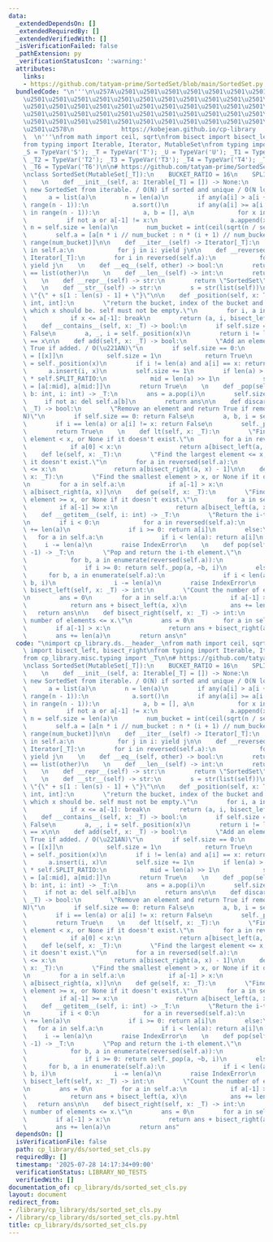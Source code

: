 ```yaml
---
data:
  _extendedDependsOn: []
  _extendedRequiredBy: []
  _extendedVerifiedWith: []
  _isVerificationFailed: false
  _pathExtension: py
  _verificationStatusIcon: ':warning:'
  attributes:
    links:
    - https://github.com/tatyam-prime/SortedSet/blob/main/SortedSet.py
  bundledCode: "\n'''\n\u257A\u2501\u2501\u2501\u2501\u2501\u2501\u2501\u2501\u2501\
    \u2501\u2501\u2501\u2501\u2501\u2501\u2501\u2501\u2501\u2501\u2501\u2501\u2501\
    \u2501\u2501\u2501\u2501\u2501\u2501\u2501\u2501\u2501\u2501\u2501\u2501\u2501\
    \u2501\u2501\u2501\u2501\u2501\u2501\u2501\u2501\u2501\u2501\u2501\u2501\u2501\
    \u2501\u2501\u2501\u2501\u2501\u2501\u2501\u2501\u2501\u2501\u2501\u2501\u2501\
    \u2501\u2578\n             https://kobejean.github.io/cp-library             \
    \  \n'''\nfrom math import ceil, sqrt\nfrom bisect import bisect_left, bisect_right\n\
    from typing import Iterable, Iterator, MutableSet\nfrom typing import TypeVar\n\
    _S = TypeVar('S'); _T = TypeVar('T'); _U = TypeVar('U'); _T1 = TypeVar('T1');\
    \ _T2 = TypeVar('T2'); _T3 = TypeVar('T3'); _T4 = TypeVar('T4'); _T5 = TypeVar('T5');\
    \ _T6 = TypeVar('T6')\n\n# https://github.com/tatyam-prime/SortedSet/blob/main/SortedSet.py\n\
    \nclass SortedSet(MutableSet[_T]):\n    BUCKET_RATIO = 16\n    SPLIT_RATIO = 24\n\
    \    \n    def __init__(self, a: Iterable[_T] = []) -> None:\n        \"Make a\
    \ new SortedSet from iterable. / O(N) if sorted and unique / O(N log N)\"\n  \
    \      a = list(a)\n        n = len(a)\n        if any(a[i] > a[i + 1] for i in\
    \ range(n - 1)):\n            a.sort()\n        if any(a[i] >= a[i + 1] for i\
    \ in range(n - 1)):\n            a, b = [], a\n            for x in b:\n     \
    \           if not a or a[-1] != x:\n                    a.append(x)\n       \
    \ n = self.size = len(a)\n        num_bucket = int(ceil(sqrt(n / self.BUCKET_RATIO)))\n\
    \        self.a = [a[n * i // num_bucket : n * (i + 1) // num_bucket] for i in\
    \ range(num_bucket)]\n\n    def __iter__(self) -> Iterator[_T]:\n        for i\
    \ in self.a:\n            for j in i: yield j\n\n    def __reversed__(self) ->\
    \ Iterator[_T]:\n        for i in reversed(self.a):\n            for j in reversed(i):\
    \ yield j\n    \n    def __eq__(self, other) -> bool:\n        return list(self)\
    \ == list(other)\n    \n    def __len__(self) -> int:\n        return self.size\n\
    \    \n    def __repr__(self) -> str:\n        return \"SortedSet\" + str(self.a)\n\
    \    \n    def __str__(self) -> str:\n        s = str(list(self))\n        return\
    \ \"{\" + s[1 : len(s) - 1] + \"}\"\n\n    def _position(self, x: T) -> tuple[list[_T],\
    \ int, int]:\n        \"return the bucket, index of the bucket and position in\
    \ which x should be. self must not be empty.\"\n        for i, a in enumerate(self.a):\n\
    \            if x <= a[-1]: break\n        return (a, i, bisect_left(a, x))\n\n\
    \    def __contains__(self, x: _T) -> bool:\n        if self.size == 0: return\
    \ False\n        a, _, i = self._position(x)\n        return i != len(a) and a[i]\
    \ == x\n\n    def add(self, x: _T) -> bool:\n        \"Add an element and return\
    \ True if added. / O(\u221AN)\"\n        if self.size == 0:\n            self.a\
    \ = [[x]]\n            self.size = 1\n            return True\n        a, b, i\
    \ = self._position(x)\n        if i != len(a) and a[i] == x: return False\n  \
    \      a.insert(i, x)\n        self.size += 1\n        if len(a) > len(self.a)\
    \ * self.SPLIT_RATIO:\n            mid = len(a) >> 1\n            self.a[b:b+1]\
    \ = [a[:mid], a[mid:]]\n        return True\n    \n    def _pop(self, a: list[_T],\
    \ b: int, i: int) -> _T:\n        ans = a.pop(i)\n        self.size -= 1\n   \
    \     if not a: del self.a[b]\n        return ans\n\n    def discard(self, x:\
    \ _T) -> bool:\n        \"Remove an element and return True if removed. / O(\u221A\
    N)\"\n        if self.size == 0: return False\n        a, b, i = self._position(x)\n\
    \        if i == len(a) or a[i] != x: return False\n        self._pop(a, b, i)\n\
    \        return True\n    \n    def lt(self, x: _T):\n        \"Find the largest\
    \ element < x, or None if it doesn't exist.\"\n        for a in reversed(self.a):\n\
    \            if a[0] < x:\n                return a[bisect_left(a, x) - 1]\n\n\
    \    def le(self, x: _T):\n        \"Find the largest element <= x, or None if\
    \ it doesn't exist.\"\n        for a in reversed(self.a):\n            if a[0]\
    \ <= x:\n                return a[bisect_right(a, x) - 1]\n\n    def gt(self,\
    \ x: _T):\n        \"Find the smallest element > x, or None if it doesn't exist.\"\
    \n        for a in self.a:\n            if a[-1] > x:\n                return\
    \ a[bisect_right(a, x)]\n\n    def ge(self, x: _T):\n        \"Find the smallest\
    \ element >= x, or None if it doesn't exist.\"\n        for a in self.a:\n   \
    \         if a[-1] >= x:\n                return a[bisect_left(a, x)]\n    \n\
    \    def __getitem__(self, i: int) -> _T:\n        \"Return the i-th element.\"\
    \n        if i < 0:\n            for a in reversed(self.a):\n                i\
    \ += len(a)\n                if i >= 0: return a[i]\n        else:\n         \
    \   for a in self.a:\n                if i < len(a): return a[i]\n           \
    \     i -= len(a)\n        raise IndexError\n    \n    def pop(self, i: int =\
    \ -1) -> _T:\n        \"Pop and return the i-th element.\"\n        if i < 0:\n\
    \            for b, a in enumerate(reversed(self.a)):\n                i += len(a)\n\
    \                if i >= 0: return self._pop(a, ~b, i)\n        else:\n      \
    \      for b, a in enumerate(self.a):\n                if i < len(a): return self._pop(a,\
    \ b, i)\n                i -= len(a)\n        raise IndexError\n    \n    def\
    \ bisect_left(self, x: _T) -> int:\n        \"Count the number of elements < x.\"\
    \n        ans = 0\n        for a in self.a:\n            if a[-1] >= x:\n    \
    \            return ans + bisect_left(a, x)\n            ans += len(a)\n     \
    \   return ans\n\n    def bisect_right(self, x: _T) -> int:\n        \"Count the\
    \ number of elements <= x.\"\n        ans = 0\n        for a in self.a:\n    \
    \        if a[-1] > x:\n                return ans + bisect_right(a, x)\n    \
    \        ans += len(a)\n        return ans\n"
  code: "\nimport cp_library.ds.__header__\nfrom math import ceil, sqrt\nfrom bisect\
    \ import bisect_left, bisect_right\nfrom typing import Iterable, Iterator, MutableSet\n\
    from cp_library.misc.typing import _T\n\n# https://github.com/tatyam-prime/SortedSet/blob/main/SortedSet.py\n\
    \nclass SortedSet(MutableSet[_T]):\n    BUCKET_RATIO = 16\n    SPLIT_RATIO = 24\n\
    \    \n    def __init__(self, a: Iterable[_T] = []) -> None:\n        \"Make a\
    \ new SortedSet from iterable. / O(N) if sorted and unique / O(N log N)\"\n  \
    \      a = list(a)\n        n = len(a)\n        if any(a[i] > a[i + 1] for i in\
    \ range(n - 1)):\n            a.sort()\n        if any(a[i] >= a[i + 1] for i\
    \ in range(n - 1)):\n            a, b = [], a\n            for x in b:\n     \
    \           if not a or a[-1] != x:\n                    a.append(x)\n       \
    \ n = self.size = len(a)\n        num_bucket = int(ceil(sqrt(n / self.BUCKET_RATIO)))\n\
    \        self.a = [a[n * i // num_bucket : n * (i + 1) // num_bucket] for i in\
    \ range(num_bucket)]\n\n    def __iter__(self) -> Iterator[_T]:\n        for i\
    \ in self.a:\n            for j in i: yield j\n\n    def __reversed__(self) ->\
    \ Iterator[_T]:\n        for i in reversed(self.a):\n            for j in reversed(i):\
    \ yield j\n    \n    def __eq__(self, other) -> bool:\n        return list(self)\
    \ == list(other)\n    \n    def __len__(self) -> int:\n        return self.size\n\
    \    \n    def __repr__(self) -> str:\n        return \"SortedSet\" + str(self.a)\n\
    \    \n    def __str__(self) -> str:\n        s = str(list(self))\n        return\
    \ \"{\" + s[1 : len(s) - 1] + \"}\"\n\n    def _position(self, x: T) -> tuple[list[_T],\
    \ int, int]:\n        \"return the bucket, index of the bucket and position in\
    \ which x should be. self must not be empty.\"\n        for i, a in enumerate(self.a):\n\
    \            if x <= a[-1]: break\n        return (a, i, bisect_left(a, x))\n\n\
    \    def __contains__(self, x: _T) -> bool:\n        if self.size == 0: return\
    \ False\n        a, _, i = self._position(x)\n        return i != len(a) and a[i]\
    \ == x\n\n    def add(self, x: _T) -> bool:\n        \"Add an element and return\
    \ True if added. / O(\u221AN)\"\n        if self.size == 0:\n            self.a\
    \ = [[x]]\n            self.size = 1\n            return True\n        a, b, i\
    \ = self._position(x)\n        if i != len(a) and a[i] == x: return False\n  \
    \      a.insert(i, x)\n        self.size += 1\n        if len(a) > len(self.a)\
    \ * self.SPLIT_RATIO:\n            mid = len(a) >> 1\n            self.a[b:b+1]\
    \ = [a[:mid], a[mid:]]\n        return True\n    \n    def _pop(self, a: list[_T],\
    \ b: int, i: int) -> _T:\n        ans = a.pop(i)\n        self.size -= 1\n   \
    \     if not a: del self.a[b]\n        return ans\n\n    def discard(self, x:\
    \ _T) -> bool:\n        \"Remove an element and return True if removed. / O(\u221A\
    N)\"\n        if self.size == 0: return False\n        a, b, i = self._position(x)\n\
    \        if i == len(a) or a[i] != x: return False\n        self._pop(a, b, i)\n\
    \        return True\n    \n    def lt(self, x: _T):\n        \"Find the largest\
    \ element < x, or None if it doesn't exist.\"\n        for a in reversed(self.a):\n\
    \            if a[0] < x:\n                return a[bisect_left(a, x) - 1]\n\n\
    \    def le(self, x: _T):\n        \"Find the largest element <= x, or None if\
    \ it doesn't exist.\"\n        for a in reversed(self.a):\n            if a[0]\
    \ <= x:\n                return a[bisect_right(a, x) - 1]\n\n    def gt(self,\
    \ x: _T):\n        \"Find the smallest element > x, or None if it doesn't exist.\"\
    \n        for a in self.a:\n            if a[-1] > x:\n                return\
    \ a[bisect_right(a, x)]\n\n    def ge(self, x: _T):\n        \"Find the smallest\
    \ element >= x, or None if it doesn't exist.\"\n        for a in self.a:\n   \
    \         if a[-1] >= x:\n                return a[bisect_left(a, x)]\n    \n\
    \    def __getitem__(self, i: int) -> _T:\n        \"Return the i-th element.\"\
    \n        if i < 0:\n            for a in reversed(self.a):\n                i\
    \ += len(a)\n                if i >= 0: return a[i]\n        else:\n         \
    \   for a in self.a:\n                if i < len(a): return a[i]\n           \
    \     i -= len(a)\n        raise IndexError\n    \n    def pop(self, i: int =\
    \ -1) -> _T:\n        \"Pop and return the i-th element.\"\n        if i < 0:\n\
    \            for b, a in enumerate(reversed(self.a)):\n                i += len(a)\n\
    \                if i >= 0: return self._pop(a, ~b, i)\n        else:\n      \
    \      for b, a in enumerate(self.a):\n                if i < len(a): return self._pop(a,\
    \ b, i)\n                i -= len(a)\n        raise IndexError\n    \n    def\
    \ bisect_left(self, x: _T) -> int:\n        \"Count the number of elements < x.\"\
    \n        ans = 0\n        for a in self.a:\n            if a[-1] >= x:\n    \
    \            return ans + bisect_left(a, x)\n            ans += len(a)\n     \
    \   return ans\n\n    def bisect_right(self, x: _T) -> int:\n        \"Count the\
    \ number of elements <= x.\"\n        ans = 0\n        for a in self.a:\n    \
    \        if a[-1] > x:\n                return ans + bisect_right(a, x)\n    \
    \        ans += len(a)\n        return ans"
  dependsOn: []
  isVerificationFile: false
  path: cp_library/ds/sorted_set_cls.py
  requiredBy: []
  timestamp: '2025-07-28 14:17:34+09:00'
  verificationStatus: LIBRARY_NO_TESTS
  verifiedWith: []
documentation_of: cp_library/ds/sorted_set_cls.py
layout: document
redirect_from:
- /library/cp_library/ds/sorted_set_cls.py
- /library/cp_library/ds/sorted_set_cls.py.html
title: cp_library/ds/sorted_set_cls.py
---
```

